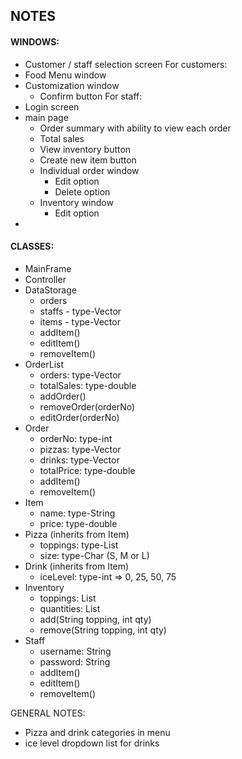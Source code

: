 ## NOTES
#### WINDOWS:
- Customer / staff selection screen
For customers:
- Food Menu window
- Customization window
	- Confirm button
For staff:
- Login screen
- main page 
	- Order summary with ability to view each order
	- Total sales
	- View inventory button
	- Create new item button
	- Individual order window
		- Edit option
		- Delete option
	- Inventory window
		- Edit option
- 


#### CLASSES:
- MainFrame
- Controller
- DataStorage
	- orders
	- staffs - type-Vector<Staff>
	- items - type-Vector<Item>
	* addItem()
	* editItem()
	* removeItem()	
- OrderList 
	- orders: type-Vector<Order>
	- totalSales: type-double
	* addOrder()
	* removeOrder(orderNo)
	* editOrder(orderNo)
- Order
	- orderNo: type-int
	- pizzas: type-Vector<Pizza>
	- drinks: type-Vector<Drink>
	- totalPrice: type-double
	* addItem()
	* removeItem()
- Item
	- name: type-String
	- price: type-double
- Pizza (inherits from Item)
	- toppings: type-List<String>
	- size: type-Char (S, M or L)
- Drink (inherits from Item)
	- iceLevel: type-int => 0, 25, 50, 75
- Inventory
	- toppings: List<String>
	- quantities: List<Int>
	* add(String topping, int qty)
	* remove(String topping, int qty)
- Staff
	- username: String
	- password: String
	* addItem()
	* editItem()
	* removeItem()

GENERAL NOTES:
- Pizza and drink categories in menu
- ice level dropdown list for drinks


